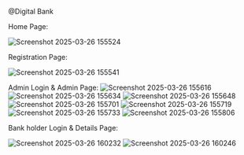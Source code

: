 @Digital Bank

Home Page:

![Screenshot 2025-03-26 155524](https://github.com/user-attachments/assets/6424a864-e3fe-46ff-9112-3df8722ab904)

Registration Page:

![Screenshot 2025-03-26 155541](https://github.com/user-attachments/assets/3985e10c-fead-463e-9b2c-d1448998e774)

Admin Login & Admin Page:
![Screenshot 2025-03-26 155616](https://github.com/user-attachments/assets/bf164fc7-924e-4947-81ec-6ada2961cb93)
![Screenshot 2025-03-26 155634](https://github.com/user-attachments/assets/cd3d35ef-6427-4b50-9ddb-2d99a1897c86)
![Screenshot 2025-03-26 155648](https://github.com/user-attachments/assets/11054362-ec9d-4408-90bc-3d7727750943)
![Screenshot 2025-03-26 155701](https://github.com/user-attachments/assets/c991e95c-336c-40d4-a737-1a18ad333b58)
![Screenshot 2025-03-26 155719](https://github.com/user-attachments/assets/43b153fe-8a9f-4b84-85f3-fe3df1200b5a)
![Screenshot 2025-03-26 155733](https://github.com/user-attachments/assets/9821d967-c30f-47ee-a1d1-374cfc189ac9)
![Screenshot 2025-03-26 155806](https://github.com/user-attachments/assets/f39878eb-6953-4118-ae4c-b2d1849f5654)

Bank holder Login & Details Page:

![Screenshot 2025-03-26 160232](https://github.com/user-attachments/assets/957869cf-83af-479e-8c64-ec9fe3f7d756)
![Screenshot 2025-03-26 160246](https://github.com/user-attachments/assets/02eb4f1b-b0c2-4961-adbf-ce512ea375a9)

